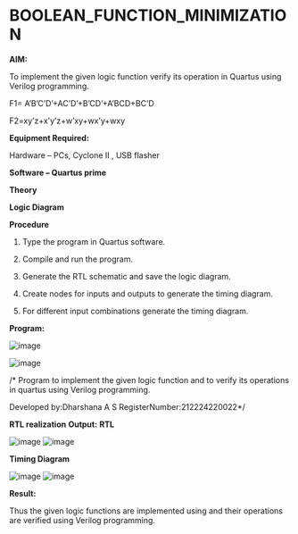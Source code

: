 # BOOLEAN_FUNCTION_MINIMIZATION

**AIM:**

To implement the given logic function verify its operation in Quartus using Verilog programming.

F1= A’B’C’D’+AC’D’+B’CD’+A’BCD+BC’D 

F2=xy’z+x’y’z+w’xy+wx’y+wxy

**Equipment Required:**

Hardware – PCs, Cyclone II , USB flasher

**Software – Quartus prime**

**Theory**

**Logic Diagram**

**Procedure**

1.	Type the program in Quartus software.

2.	Compile and run the program.

3.	Generate the RTL schematic and save the logic diagram.

4.	Create nodes for inputs and outputs to generate the timing diagram.

5.	For different input combinations generate the timing diagram.


**Program:**

![image](https://github.com/user-attachments/assets/d037c90c-4146-44d0-90ed-27b9bb6fb02d)

![image](https://github.com/user-attachments/assets/5f228323-7cc4-44e2-811c-800e9e14f3cd)



/* Program to implement the given logic function and to verify its operations in quartus using Verilog programming. 

Developed by:Dharshana A S RegisterNumber:212224220022*/


**RTL realization**
**Output:**
**RTL**

![image](https://github.com/user-attachments/assets/112625f6-e298-429b-97a9-c52cf30c4515)
![image](https://github.com/user-attachments/assets/d112033a-58b5-4e25-a98d-ac268f91b7e5)



**Timing Diagram**

![image](https://github.com/user-attachments/assets/e5e9b22c-8106-403b-b06b-d4c9cd58eea8)
![image](https://github.com/user-attachments/assets/de3c6f34-9f59-4c36-ab5f-e69db04dfe9c)


**Result:**

Thus the given logic functions are implemented using and their operations are verified using Verilog programming.

